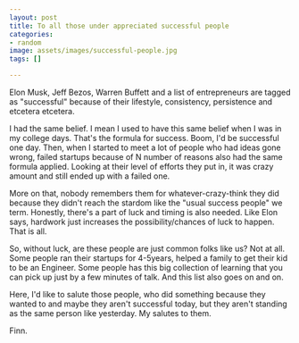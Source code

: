 ```yaml
---
layout: post
title: To all those under appreciated successful people
categories:
- random
image: assets/images/successful-people.jpg
tags: []

---
```

Elon Musk, Jeff Bezos, Warren Buffett and a list of entrepreneurs are tagged as "successful" because of their lifestyle, consistency, persistence and etcetera etcetera. 

I had the same belief. I mean I used to have this same belief when I was in my college days. That's the formula for success. Boom, I'd be successful one day. Then, when I started to meet a lot of people who had ideas gone wrong, failed startups because of N number of reasons also had the same formula applied. Looking at their level of efforts they put in, it was crazy amount and still ended up with a failed one.

More on that, nobody remembers them for whatever-crazy-think they did because they didn't reach the stardom like the "usual success people" we term. Honestly, there's a part of luck and timing is also needed. Like Elon says, hardwork just increases the possibility/chances of luck to happen. That is all. 

So, without luck, are these people are just common folks like us? Not at all. Some people ran their startups for 4-5years, helped a family to get their kid to be an Engineer. Some people has this big collection of learning that you can pick up just by a few minutes of talk. And this list also goes on and on.

Here, I'd like to salute those people, who did something because they wanted to and maybe they aren't successful today, but they aren't standing as the same person like yesterday. My salutes to them.

Finn.